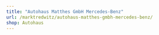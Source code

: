 ```yaml
---
title: "Autohaus Matthes GmbH Mercedes-Benz"
url: /marktredwitz/autohaus-matthes-gmbh-mercedes-benz/
shop: Autohaus
---
```

